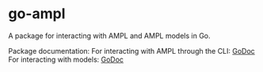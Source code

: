 go-ampl
===

A package for interacting with AMPL and AMPL models in Go.

Package documentation:
For interacting with AMPL through the CLI: [GoDoc](https://godoc.org/github.com/alanctgardner/ampl-go/runner)
For interacting with models: [GoDoc](https://godoc.org/github.com/alanctgardner/ampl-go/model)
